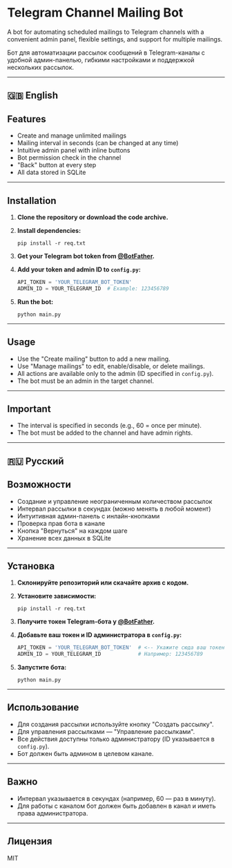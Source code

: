 # Telegram Channel Mailing Bot

A bot for automating scheduled mailings to Telegram channels with a convenient admin panel, flexible settings, and support for multiple mailings.

Бот для автоматизации рассылок сообщений в Telegram-каналы с удобной админ-панелью, гибкими настройками и поддержкой нескольких рассылок.

---

## 🇬🇧 English

## Features

- Create and manage unlimited mailings
- Mailing interval in seconds (can be changed at any time)
- Intuitive admin panel with inline buttons
- Bot permission check in the channel
- "Back" button at every step
- All data stored in SQLite

---

## Installation

1. **Clone the repository or download the code archive.**

2. **Install dependencies:**
   ```
   pip install -r req.txt
   ```

3. **Get your Telegram bot token from [@BotFather](https://t.me/BotFather).**

4. **Add your token and admin ID to `config.py`:**
   ```python
   API_TOKEN = 'YOUR_TELEGRAM_BOT_TOKEN'
   ADMIN_ID = YOUR_TELEGRAM_ID  # Example: 123456789
   ```

5. **Run the bot:**
   ```
   python main.py
   ```

---

## Usage

- Use the "Create mailing" button to add a new mailing.
- Use "Manage mailings" to edit, enable/disable, or delete mailings.
- All actions are available only to the admin (ID specified in `config.py`).
- The bot must be an admin in the target channel.

---

## Important

- The interval is specified in seconds (e.g., 60 = once per minute).
- The bot must be added to the channel and have admin rights.

---

## 🇷🇺 Русский

## Возможности

- Создание и управление неограниченным количеством рассылок
- Интервал рассылки в секундах (можно менять в любой момент)
- Интуитивная админ-панель с инлайн-кнопками
- Проверка прав бота в канале
- Кнопка "Вернуться" на каждом шаге
- Хранение всех данных в SQLite

---

## Установка

1. **Склонируйте репозиторий или скачайте архив с кодом.**

2. **Установите зависимости:**
   ```
   pip install -r req.txt
   ```

3. **Получите токен Telegram-бота у [@BotFather](https://t.me/BotFather).**

4. **Добавьте ваш токен и ID администратора в `config.py`:**
   ```python
   API_TOKEN = 'YOUR_TELEGRAM_BOT_TOKEN'  # <-- Укажите сюда ваш токен.
   ADMIN_ID = YOUR_TELEGRAM_ID            # Например: 123456789
   ```

5. **Запустите бота:**
   ```
   python main.py
   ```

---

## Использование

- Для создания рассылки используйте кнопку "Создать рассылку".
- Для управления рассылками — "Управление рассылками".
- Все действия доступны только администратору (ID указывается в `config.py`).
- Бот должен быть админом в целевом канале.

---

## Важно

- Интервал указывается в секундах (например, 60 — раз в минуту).
- Для работы с каналом бот должен быть добавлен в канал и иметь права администратора.

---

## Лицензия

MIT
